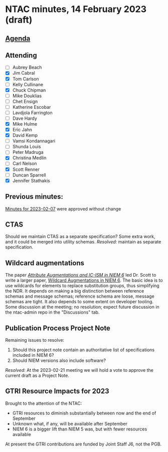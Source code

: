 # NTAC minutes, 14 February 2023 (draft)

## [Agenda](2023-02-07-agenda.md)

## Attending

- [ ] Aubrey Beach
- [x] Jim Cabral
- [x] Tom Carlson
- [ ] Kelly Cullinane
- [x] Chuck Chipman
- [ ] Mike Douklias
- [ ] Chet Ensign
- [ ] Katherine Escobar
- [ ] Lavdjola Farrington
- [ ] Dave Hardy
- [x] Mike Hulme
- [x] Eric Jahn
- [x] David Kemp
- [ ] Vamsi Kondannagari
- [ ] Shunda Louis
- [ ] Peter Madruga
- [x] Christina Medlin
- [ ] Carl Nelson
- [x] Scott Renner
- [ ] Duncan Sparrell
- [x] Jennifer Stathakis

## **Previous minutes:**  

[Minutes for 2023-02-07](2023-02-07-minutes.md) were approved without change

## CTAS

Should we maintain CTAS as a separate specification?  Some extra work, and it could be merged into utility schemas.  *Resolved:* maintain as separate specification.

## Wildcard augmentations

The paper [*Attribute Augmentations and IC-ISM in NIEM 6*](https://github.com/niemopen/ntac-admin/blob/main/documents/AttributeAugmentations-230118.md) led Dr. Scott to write a larger paper, [Wildcard Augmentations in NIEM 6](https://github.com/niemopen/ntac-admin/blob/main/documents/WildcardAugmentations-230203.md).  The basic idea is to use wildcards for elements to replace substitution groups, thus simplifying the NDR.  It depends on making a big distinction between reference schemas and message schemas; reference schema are loose, message schemas are tight.  It also depends to some extent on developer tooling.  Some discussion at the meeting; no resolution; expect future discussion in the ntac-admin repo in the "Discussions" tab.

## Publication Process Project Note

Remaining issues to resolve:

1. Should this project note contain an authoritative list of specifications included in NIEM 6?
2. Should NIEM versions also include software?

*Resolved:*  At the 2023-02-21 meeting we will hold a vote to approve the current draft as a Project Note. 

## GTRI Resource Impacts for 2023

Brought to the attention of the NTAC:

- GTRI resources to diminish substantially between now and the end of September
- Unknown what, if any, will be available after September
- NIEM 6 is a bigger lift than NIEM 5 was, but with fewer resources available

At present the GTRI contributions are funded by Joint Staff J6, not the PGB.
